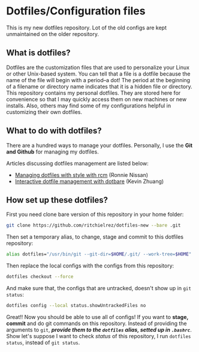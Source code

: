 # Dotfiles/Configuration files
This is my new dotfiles repository. Lot of the old configs are kept unmaintained on the older repository.

## What is dotfiles?

Dotfiles are the customization files that are used to personalize your Linux or other Unix-based system.  You can tell that a file is a dotfile because the name of the file will begin with a period–a dot!  The period at the beginning of a filename or directory name indicates that it is a hidden file or directory.  This repository contains my personal dotfiles.  They are stored here for convenience so that I may quickly access them on new machines or new installs.  Also, others may find some of my configurations helpful in customizing their own dotfiles.


## What to do with dotfiles?

There are a hundred ways to manage your dotfiles. Personally, I use the **Git and Github** for managing my dotfiles. 

Articles discussing dotfiles management are listed below:

- [Managing dotfiles with style with rcm](https://distrotube.com/guest-articles/managing-dotfiles-with-rcm.html) (Ronnie Nissan)
- [Interactive dotfile management with dotbare](https://distrotube.com/guest-articles/interactive-dotfile-management-dotbare.html) (Kevin Zhuang)


## How set up these dotfiles?

First you need clone bare version of this repository in your home folder:
```bash
git clone https://github.com/ritchielrez/dotfiles-new --bare .git
```

Then set a temporary alias, to change, stage and commit to this dotfiles repository:
```bash
alias dotfiles="/usr/bin/git --git-dir=$HOME/.git/ --work-tree=$HOME"
```

Then replace the local configs with the configs from this repository:
```bash
dotfiles checkout --force
```

And make sure that, the configs that are untracked, doesn't show up in `git status`:
```bash
dotfiles config --local status.showUntrackedFiles no
```

Great!! Now you should be able to use all of configs! If you want to **stage, commit** and
do git commands on this repository. Instead of providing the arguments to `git`, ***provide them
to the `dotfiles` alias, setted up in `.bashrc`***. 
Show let's suppose I want to check *status* of this repository, I run `dotfiles status`, instead of `git status`.
